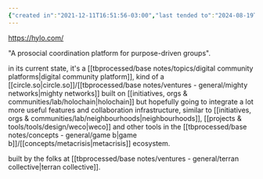 ```yaml
---
{"created in":"2021-12-11T16:51:56-03:00","last tended to":"2024-08-19T03:05:44-03:00","tags":["tool","socialsensemaking","holochain","🌿"],"relevancescore":80,"dg-publish":true,"permalink":"/projects-and-tools/tools/design/hylo/","dgPassFrontmatter":true,"created":"2021-12-11T16:51:56.442-03:00","updated":"2024-09-07T20:32:27.810-03:00"}
---
```


https://hylo.com/

"A prosocial coordination platform for purpose-driven groups".

in its current state, it's a [[tbprocessed/base notes/topics/digital community platforms\|digital community platform]], kind of a [[circle.so\|circle.so]]/[[tbprocessed/base notes/ventures - general/mighty networks\|mighty networks]] built on [[initiatives, orgs & communities/lab/holochain\|holochain]] but hopefully going to integrate a lot more useful features and collaboration infrastructure, similar to [[initiatives, orgs & communities/lab/neighbourhoods\|neighbourhoods]], [[projects & tools/tools/design/weco\|weco]] and other tools in the [[tbprocessed/base notes/concepts - general/game b\|game b]]/[[concepts/metacrisis\|metacrisis]] ecosystem.

built by the folks at [[tbprocessed/base notes/ventures - general/terran collective\|terran collective]].